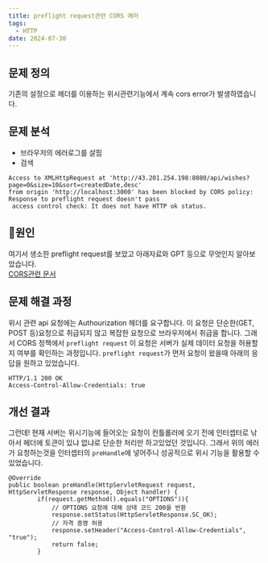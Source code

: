 ```yaml
---
title: preflight request관련 CORS 에러
tags:
  - HTTP
date: 2024-07-30
---
```

## 문제 정의
기존의 설정으로 헤더를 이용하는 위시관련기능에서 계속 cors error가 발생하였습니다. 

## 문제 분석
- 브라우저의 에러로그를 살핌
- 검색

```
Access to XMLHttpRequest at 'http://43.201.254.198:8080/api/wishes?page=0&size=10&sort=createdDate,desc' 
from origin 'http://localhost:3000' has been blocked by CORS policy: Response to preflight request doesn't pass
 access control check: It does not have HTTP ok status.
```

## 🤔원인
여기서 생소한 preflight request를 보았고 아래자료와 GPT 등으로 무엇인지 알아보았습니다.  
[CORS관련 문서](https://developer.mozilla.org/ko/docs/Web/HTTP/CORS#http_%EC%9A%94%EC%B2%AD_%ED%97%A4%EB%8D%94)
## 문제 해결 과정

위시 관련 api 요청에는 Authourization 헤더를 요구합니다. 이 요청은 단순한(GET, POST 등)요청으로 취급되지 않고 복잡한 요청으로 브라우저에서 취급을 합니다. 그래서 CORS 정책에서 `preflight request` 이 요청은 서버가 실제 데이터 요청을 허용할지 여부를 확인하는 과정입니다. `preflight request`가 먼저 요청이 왔을때 아래의 응답을 원하고 있었습니다.

```httpspec
HTTP/1.1 200 OK
Access-Control-Allow-Credentials: true
```

## 개선 결과

그런데! 현재 서버는 위시기능에 들어오는 요청이 컨틀롤러에 오기 전에 인터셉터로 낚아서 헤더에 토큰이 있냐 없냐로 단순한 처리만 하고있었던 것입니다. 그래서 위의 에러가 요청하는것을 인터셉터의 `preHandle`에 넣어주니 성공적으로 위시 기능을 활용할 수 있었습니다.

```
@Override
public boolean preHandle(HttpServletRequest request, HttpServletResponse response, Object handler) {
        if(request.getMethod().equals("OPTIONS")){
            // OPTIONS 요청에 대해 상태 코드 200을 반환
            response.setStatus(HttpServletResponse.SC_OK);
            // 자격 증명 허용
            response.setHeader("Access-Control-Allow-Credentials", "true");
            return false;
        }
```